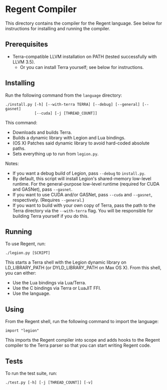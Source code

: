 # Regent Compiler

This directory contains the compiler for the Regent language. See
below for instructions for installing and running the compiler.

## Prerequisites

  * Terra-compatible LLVM installation on PATH (tested successfully
    with LLVM 3.5).
      * Or you can install Terra yourself; see below for instructions.

## Installing

Run the following command from the `language` directory:

    ./install.py [-h] [--with-terra TERRA] [--debug] [--general] [--gasnet]
                 [--cuda] [-j [THREAD_COUNT]]

This command:

  * Downloads and builds Terra.
  * Builds a dynamic library with Legion and Lua bindings.
  * (OS X) Patches said dynamic library to avoid hard-coded absolute paths.
  * Sets everything up to run from `legion.py`.

Notes:

  * If you want a debug build of Legion, pass `--debug` to `install.py`.
  * By default, this script will install Legion's shared-memory
    low-level runtime. For the general-purpose low-level runtime
    (required for CUDA and GASNet), pass `--gasnet`.
  * If you want to use CUDA and/or GASNet, pass `--cuda` and
    `--gasnet`, respectively. (Requires `--general`.)
  * If you want to build with your own copy of Terra, pass the path to
    the Terra directory via the `--with-terra` flag. You will be
    responsible for building Terra yourself if you do this.

## Running

To use Regent, run:

    ./legion.py [SCRIPT]

This starts a Terra shell with the Legion dynamic library on
LD_LIBRARY_PATH (or DYLD_LIBRARY_PATH on Max OS X). From this shell,
you can either:

  * Use the Lua bindings via Lua/Terra.
  * Use the C bindings via Terra or LuaJIT FFI.
  * Use the language.

## Using

From the Regent shell, run the following command to import the
language:

    import "legion"

This imports the Regent compiler into scope and adds hooks to the
Regent compiler to the Terra parser so that you can start writing
Regent code.

## Tests

To run the test suite, run:

    ./test.py [-h] [-j [THREAD_COUNT]] [-v]
